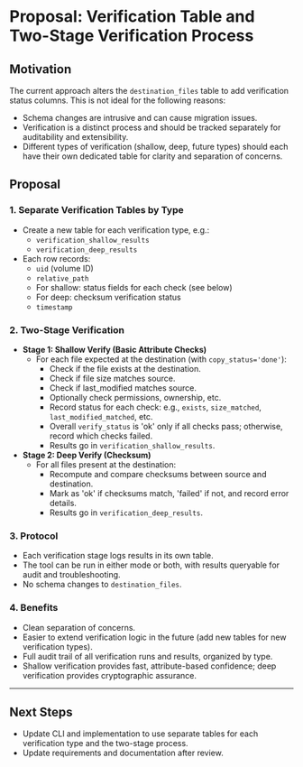 # Proposal: Verification Table and Two-Stage Verification Process

## Motivation

The current approach alters the `destination_files` table to add verification status columns. This is not ideal for the following reasons:
- Schema changes are intrusive and can cause migration issues.
- Verification is a distinct process and should be tracked separately for auditability and extensibility.
- Different types of verification (shallow, deep, future types) should each have their own dedicated table for clarity and separation of concerns.

## Proposal

### 1. Separate Verification Tables by Type
- Create a new table for each verification type, e.g.:
  - `verification_shallow_results`
  - `verification_deep_results`
- Each row records:
  - `uid` (volume ID)
  - `relative_path`
  - For shallow: status fields for each check (see below)
  - For deep: checksum verification status
  - `timestamp`

### 2. Two-Stage Verification
- **Stage 1: Shallow Verify (Basic Attribute Checks)**
  - For each file expected at the destination (with `copy_status='done'`):
    - Check if the file exists at the destination.
    - Check if file size matches source.
    - Check if last_modified matches source.
    - Optionally check permissions, ownership, etc.
    - Record status for each check: e.g., `exists`, `size_matched`, `last_modified_matched`, etc.
    - Overall `verify_status` is 'ok' only if all checks pass; otherwise, record which checks failed.
    - Results go in `verification_shallow_results`.
- **Stage 2: Deep Verify (Checksum)**
  - For all files present at the destination:
    - Recompute and compare checksums between source and destination.
    - Mark as 'ok' if checksums match, 'failed' if not, and record error details.
    - Results go in `verification_deep_results`.

### 3. Protocol
- Each verification stage logs results in its own table.
- The tool can be run in either mode or both, with results queryable for audit and troubleshooting.
- No schema changes to `destination_files`.

### 4. Benefits
- Clean separation of concerns.
- Easier to extend verification logic in the future (add new tables for new verification types).
- Full audit trail of all verification runs and results, organized by type.
- Shallow verification provides fast, attribute-based confidence; deep verification provides cryptographic assurance.

---

## Next Steps
- Update CLI and implementation to use separate tables for each verification type and the two-stage process.
- Update requirements and documentation after review.
